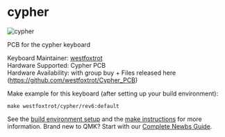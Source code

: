 # cypher

![cypher](https://github.com/westfoxtrot/Cypher_PCB)

PCB for the cypher keyboard

Keyboard Maintainer: [westfoxtrot](https://github.com/westfoxtrot)  
Hardware Supported: Cypher PCB  
Hardware Availability: with group buy + Files released here (https://github.com/westfoxtrot/Cypher_PCB)

Make example for this keyboard (after setting up your build environment):

    make westfoxtrot/cypher/rev6:default

See the [build environment setup](https://docs.qmk.fm/#/getting_started_build_tools) and the [make instructions](https://docs.qmk.fm/#/getting_started_make_guide) for more information. Brand new to QMK? Start with our [Complete Newbs Guide](https://docs.qmk.fm/#/newbs).

